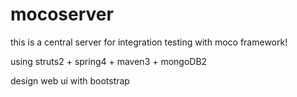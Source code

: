 mocoserver
==========

this is a central server for  integration testing with moco framework!


using struts2 + spring4 + maven3 + mongoDB2


design web ui with bootstrap
